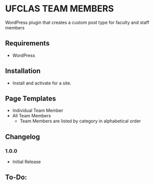 UFCLAS TEAM MEMBERS
===============

WordPress plugin that creates a custom post type for faculty and staff members

Requirements
------------
- WordPress

Installation
------------
- Install and activate for a site.

Page Templates
------------
- Individual Team Member
- All Team Members
  - Team Members are listed by category in alphabetical order


Changelog
---------
### 1.0.0
- Initial Release


To-Do:
------
